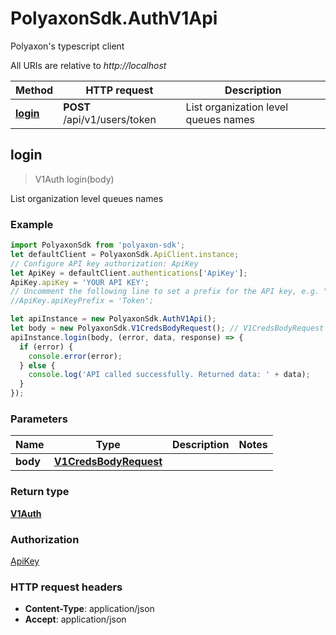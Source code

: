 # PolyaxonSdk.AuthV1Api

Polyaxon&#39;s typescript client

All URIs are relative to *http://localhost*

Method | HTTP request | Description
------------- | ------------- | -------------
[**login**](AuthV1Api.md#login) | **POST** /api/v1/users/token | List organization level queues names



## login

> V1Auth login(body)

List organization level queues names

### Example

```javascript
import PolyaxonSdk from 'polyaxon-sdk';
let defaultClient = PolyaxonSdk.ApiClient.instance;
// Configure API key authorization: ApiKey
let ApiKey = defaultClient.authentications['ApiKey'];
ApiKey.apiKey = 'YOUR API KEY';
// Uncomment the following line to set a prefix for the API key, e.g. "Token" (defaults to null)
//ApiKey.apiKeyPrefix = 'Token';

let apiInstance = new PolyaxonSdk.AuthV1Api();
let body = new PolyaxonSdk.V1CredsBodyRequest(); // V1CredsBodyRequest | 
apiInstance.login(body, (error, data, response) => {
  if (error) {
    console.error(error);
  } else {
    console.log('API called successfully. Returned data: ' + data);
  }
});
```

### Parameters


Name | Type | Description  | Notes
------------- | ------------- | ------------- | -------------
 **body** | [**V1CredsBodyRequest**](V1CredsBodyRequest.md)|  | 

### Return type

[**V1Auth**](V1Auth.md)

### Authorization

[ApiKey](../README.md#ApiKey)

### HTTP request headers

- **Content-Type**: application/json
- **Accept**: application/json

